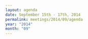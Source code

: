 ```yaml
---
layout: agenda
date: September 15th - 17th, 2014
permalink: meetings/2014/09/agenda
year: "2014"
month: "09"
---
```

